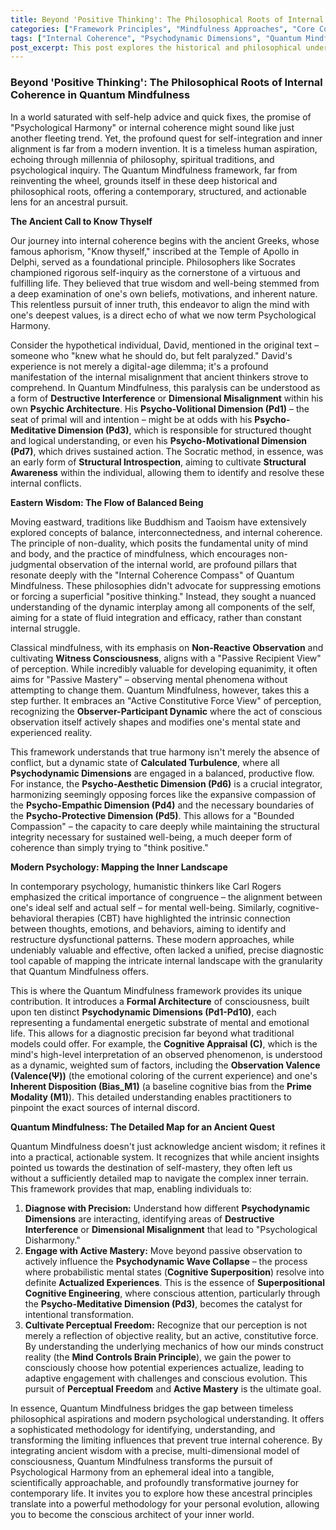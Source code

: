 ```yaml
---
title: Beyond 'Positive Thinking': The Philosophical Roots of Internal Coherence in Quantum Mindfulness
categories: ["Framework Principles", "Mindfulness Approaches", "Core Concepts"]
tags: ["Internal Coherence", "Psychodynamic Dimensions", "Quantum Mindfulness", "Philosophical Roots", "Ancient Wisdom", "Self-Inquiry", "Personal Growth", "Consciousness Refinement"]
post_excerpt: This post explores the historical and philosophical underpinnings of internal coherence, tracing its pursuit from ancient philosophies to modern psychology. It explains how the Quantum Mindfulness framework provides a structured, actionable approach to achieve this timeless human aspiration. Discover how QM transcends simplistic "positive thinking" to offer a profound path to psychological harmony.
---
```


### Beyond 'Positive Thinking': The Philosophical Roots of Internal Coherence in Quantum Mindfulness

In a world saturated with self-help advice and quick fixes, the promise of "Psychological Harmony" or internal coherence might sound like just another fleeting trend. Yet, the profound quest for self-integration and inner alignment is far from a modern invention. It is a timeless human aspiration, echoing through millennia of philosophy, spiritual traditions, and psychological inquiry. The Quantum Mindfulness framework, far from reinventing the wheel, grounds itself in these deep historical and philosophical roots, offering a contemporary, structured, and actionable lens for an ancestral pursuit.

**The Ancient Call to Know Thyself**

Our journey into internal coherence begins with the ancient Greeks, whose famous aphorism, "Know thyself," inscribed at the Temple of Apollo in Delphi, served as a foundational principle. Philosophers like Socrates championed rigorous self-inquiry as the cornerstone of a virtuous and fulfilling life. They believed that true wisdom and well-being stemmed from a deep examination of one's own beliefs, motivations, and inherent nature. This relentless pursuit of inner truth, this endeavor to align the mind with one's deepest values, is a direct echo of what we now term Psychological Harmony.

Consider the hypothetical individual, David, mentioned in the original text – someone who "knew what he should do, but felt paralyzed." David's experience is not merely a digital-age dilemma; it's a profound manifestation of the internal misalignment that ancient thinkers strove to comprehend. In Quantum Mindfulness, this paralysis can be understood as a form of **Destructive Interference** or **Dimensional Misalignment** within his own **Psychic Architecture**. His **Psycho-Volitional Dimension (Pd1)** – the seat of primal will and intention – might be at odds with his **Psycho-Meditative Dimension (Pd3)**, which is responsible for structured thought and logical understanding, or even his **Psycho-Motivational Dimension (Pd7)**, which drives sustained action. The Socratic method, in essence, was an early form of **Structural Introspection**, aiming to cultivate **Structural Awareness** within the individual, allowing them to identify and resolve these internal conflicts.

**Eastern Wisdom: The Flow of Balanced Being**

Moving eastward, traditions like Buddhism and Taoism have extensively explored concepts of balance, interconnectedness, and internal coherence. The principle of non-duality, which posits the fundamental unity of mind and body, and the practice of mindfulness, which encourages non-judgmental observation of the internal world, are profound pillars that resonate deeply with the "Internal Coherence Compass" of Quantum Mindfulness. These philosophies didn't advocate for suppressing emotions or forcing a superficial "positive thinking." Instead, they sought a nuanced understanding of the dynamic interplay among all components of the self, aiming for a state of fluid integration and efficacy, rather than constant internal struggle.

Classical mindfulness, with its emphasis on **Non-Reactive Observation** and cultivating **Witness Consciousness**, aligns with a "Passive Recipient View" of perception. While incredibly valuable for developing equanimity, it often aims for "Passive Mastery" – observing mental phenomena without attempting to change them. Quantum Mindfulness, however, takes this a step further. It embraces an "Active Constitutive Force View" of perception, recognizing the **Observer-Participant Dynamic** where the act of conscious observation itself actively shapes and modifies one's mental state and experienced reality.

This framework understands that true harmony isn't merely the absence of conflict, but a dynamic state of **Calculated Turbulence**, where all **Psychodynamic Dimensions** are engaged in a balanced, productive flow. For instance, the **Psycho-Aesthetic Dimension (Pd6)** is a crucial integrator, harmonizing seemingly opposing forces like the expansive compassion of the **Psycho-Empathic Dimension (Pd4)** and the necessary boundaries of the **Psycho-Protective Dimension (Pd5)**. This allows for a "Bounded Compassion" – the capacity to care deeply while maintaining the structural integrity necessary for sustained well-being, a much deeper form of coherence than simply trying to "think positive."

**Modern Psychology: Mapping the Inner Landscape**

In contemporary psychology, humanistic thinkers like Carl Rogers emphasized the critical importance of congruence – the alignment between one's ideal self and actual self – for mental well-being. Similarly, cognitive-behavioral therapies (CBT) have highlighted the intrinsic connection between thoughts, emotions, and behaviors, aiming to identify and restructure dysfunctional patterns. These modern approaches, while undeniably valuable and effective, often lacked a unified, precise diagnostic tool capable of mapping the intricate internal landscape with the granularity that Quantum Mindfulness offers.

This is where the Quantum Mindfulness framework provides its unique contribution. It introduces a **Formal Architecture** of consciousness, built upon ten distinct **Psychodynamic Dimensions (Pd1-Pd10)**, each representing a fundamental energetic substrate of mental and emotional life. This allows for a diagnostic precision far beyond what traditional models could offer. For example, the **Cognitive Appraisal (C)**, which is the mind's high-level interpretation of an observed phenomenon, is understood as a dynamic, weighted sum of factors, including the **Observation Valence (Valence(Ψ))** (the emotional coloring of the current experience) and one's **Inherent Disposition (Bias_M1)** (a baseline cognitive bias from the **Prime Modality (M1)**). This detailed understanding enables practitioners to pinpoint the exact sources of internal discord.

**Quantum Mindfulness: The Detailed Map for an Ancient Quest**

Quantum Mindfulness doesn't just acknowledge ancient wisdom; it refines it into a practical, actionable system. It recognizes that while ancient insights pointed us towards the destination of self-mastery, they often left us without a sufficiently detailed map to navigate the complex inner terrain. This framework provides that map, enabling individuals to:

1.  **Diagnose with Precision:** Understand how different **Psychodynamic Dimensions** are interacting, identifying areas of **Destructive Interference** or **Dimensional Misalignment** that lead to "Psychological Disharmony."
2.  **Engage with Active Mastery:** Move beyond passive observation to actively influence the **Psychodynamic Wave Collapse** – the process where probabilistic mental states (**Cognitive Superposition**) resolve into definite **Actualized Experiences**. This is the essence of **Superpositional Cognitive Engineering**, where conscious attention, particularly through the **Psycho-Meditative Dimension (Pd3)**, becomes the catalyst for intentional transformation.
3.  **Cultivate Perceptual Freedom:** Recognize that our perception is not merely a reflection of objective reality, but an active, constitutive force. By understanding the underlying mechanics of how our minds construct reality (the **Mind Controls Brain Principle**), we gain the power to consciously choose how potential experiences actualize, leading to adaptive engagement with challenges and conscious evolution. This pursuit of **Perceptual Freedom** and **Active Mastery** is the ultimate goal.

In essence, Quantum Mindfulness bridges the gap between timeless philosophical aspirations and modern psychological understanding. It offers a sophisticated methodology for identifying, understanding, and transforming the limiting influences that prevent true internal coherence. By integrating ancient wisdom with a precise, multi-dimensional model of consciousness, Quantum Mindfulness transforms the pursuit of Psychological Harmony from an ephemeral ideal into a tangible, scientifically approachable, and profoundly transformative journey for contemporary life. It invites you to explore how these ancestral principles translate into a powerful methodology for your personal evolution, allowing you to become the conscious architect of your inner world.